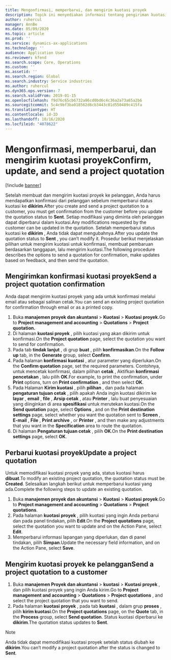 ```yaml
---
title: Mengonfirmasi, memperbarui, dan mengirim kuotasi proyek
description: Topik ini menyediakan informasi tentang pengiriman kuotasi ke pelanggan untuk konfirmasi, memodifikasi berdasarkan umpan balik, dan kemudian mengirim ulang kuotasi.
author: ruhercul
manager: AnnBe
ms.date: 05/09/2020
ms.topic: article
ms.prod: ''
ms.service: dynamics-ax-applications
ms.technology: ''
audience: Application User
ms.reviewer: kfend
ms.search.scope: Core, Operations
ms.custom: ''
ms.assetid: ''
ms.search.region: Global
ms.search.industry: Service industries
ms.author: ruhercul
ms.dyn365.ops.version: 7
ms.search.validFrom: 2019-01-15
ms.openlocfilehash: f9d76c65cb6732a96cd0bd6c4c36a2a73a65a2b6
ms.sourcegitcommit: 5c4c9bf3ba018562d6cb3443c01d550489c415fa
ms.translationtype: HT
ms.contentlocale: id-ID
ms.lasthandoff: 10/16/2020
ms.locfileid: "4078622"
---
```

# <a name="confirm-update-and-send-a-project-quotation"></a><span data-ttu-id="66239-103">Mengonfirmasi, memperbarui, dan mengirim kuotasi proyek</span><span class="sxs-lookup"><span data-stu-id="66239-103">Confirm, update, and send a project quotation</span></span>

[!include [banner](../includes/banner.md)]

<span data-ttu-id="66239-104">Setelah membuat dan mengirim kuotasi proyek ke pelanggan, Anda harus mendapatkan konfirmasi dari pelanggan sebelum memperbarui status kuotasi ke **dikirim**.</span><span class="sxs-lookup"><span data-stu-id="66239-104">After you create and send a project quotation to a customer, you must get confirmation from the customer before you update the quotation status to **Sent**.</span></span> <span data-ttu-id="66239-105">Setiap modifikasi yang diminta oleh pelanggan dapat diperbarui dalam kuotasi.</span><span class="sxs-lookup"><span data-stu-id="66239-105">Any modifications requested by the customer can be updated in the quotation.</span></span> <span data-ttu-id="66239-106">Setelah memperbarui status kuotasi ke **dikirim** , Anda tidak dapat mengubahnya.</span><span class="sxs-lookup"><span data-stu-id="66239-106">After you update the quotation status to **Sent** , you can’t modify it.</span></span> <span data-ttu-id="66239-107">Prosedur berikut menjelaskan pilihan untuk mengirim kuotasi untuk konfirmasi, membuat pembaruan berdasarkan tanggapan, lalu mengirim kuotasi.</span><span class="sxs-lookup"><span data-stu-id="66239-107">The following procedure describes the options to send a quotation for confirmation, make updates based on feedback, and then send the quotation.</span></span>

## <a name="send-a-project-quotation-confirmation"></a><span data-ttu-id="66239-108">Mengirimkan konfirmasi kuotasi proyek</span><span class="sxs-lookup"><span data-stu-id="66239-108">Send a project quotation confirmation</span></span>  

<span data-ttu-id="66239-109">Anda dapat mengirim kuotasi proyek yang ada untuk konfirmasi melalui email atau sebagai salinan cetak.</span><span class="sxs-lookup"><span data-stu-id="66239-109">You can send an existing project quotation for confirmation through email or as a printed copy.</span></span> 

1. <span data-ttu-id="66239-110">Buka **manajemen proyek dan akuntansi** > **Kuotasi** > **Kuotasi proyek.**</span><span class="sxs-lookup"><span data-stu-id="66239-110">Go to **Project management and accounting** > **Quotations** > **Project quotation.**</span></span> 
2. <span data-ttu-id="66239-111">Di halaman **kuotasi proyek** , pilih kuotasi yang akan dikirim untuk konfirmasi.</span><span class="sxs-lookup"><span data-stu-id="66239-111">On the **Project quotation** page, select the quotation you want to send for confirmation.</span></span> 
3. <span data-ttu-id="66239-112">Pada tab **tindak lanjut** , di grup **buat** , pilih **konfirmasikan**.</span><span class="sxs-lookup"><span data-stu-id="66239-112">On the **Follow up** tab, in the **Generate** group, select **Confirm**.</span></span> 
4. <span data-ttu-id="66239-113">Pada halaman **konfirmasi kuotasi** , atur parameter yang diperlukan.</span><span class="sxs-lookup"><span data-stu-id="66239-113">On the **Confirm quotation** page, set the required parameters.</span></span> <span data-ttu-id="66239-114">Contohnya, untuk mencetak konfirmasi, dalam pilihan **cetak** , Aktifkan **konfirmasi pencetakan** , lalu pilih **OK**.</span><span class="sxs-lookup"><span data-stu-id="66239-114">For example, to print the confirmation, under **Print** options, turn on **Print confirmation** , and then select **OK**.</span></span>
5. <span data-ttu-id="66239-115">Pada Halaman **Kirim kuotasi** , pilih **pilihan** , dan pada halaman **pengaturan tujuan cetak** , pilih apakah Anda ingin kuotasi dikirim ke **layar** , **email** , **file** , **Arsip cetak** , atau **Printer** , lalu buat penyesuaian yang diinginkan di area **spesifikasi** untuk merutekan kuotasi.</span><span class="sxs-lookup"><span data-stu-id="66239-115">On the **Send quotation** page, select **Options** , and on the **Print destination settings** page, select whether you want the quotation sent to **Screen** , **E-mail** , **File** , **Print archive** , or **Printer** , and then make any adjustments that you want in the **Specification** area to route the quotation.</span></span>
6. <span data-ttu-id="66239-116">Di halaman **Pengaturan tujuan cetak** , pilih **OK**.</span><span class="sxs-lookup"><span data-stu-id="66239-116">On the **Print destination settings** page, select **OK**.</span></span>  

## <a name="update-a-project-quotation"></a><span data-ttu-id="66239-117">Perbarui kuotasi proyek</span><span class="sxs-lookup"><span data-stu-id="66239-117">Update a project quotation</span></span>

<span data-ttu-id="66239-118">Untuk memodifikasi kuotasi proyek yang ada, status kuotasi harus **dibuat**.</span><span class="sxs-lookup"><span data-stu-id="66239-118">To modify an existing project quotation, the quotation status must be **Created**.</span></span> <span data-ttu-id="66239-119">Selesaikan langkah berikut untuk memperbarui kuotasi yang ada.</span><span class="sxs-lookup"><span data-stu-id="66239-119">Complete the following steps to update an existing quotation.</span></span> 

1. <span data-ttu-id="66239-120">Buka **manajemen proyek dan akuntansi** > **Kuotasi** > **Kuotasi proyek**.</span><span class="sxs-lookup"><span data-stu-id="66239-120">Go to **Project management and accounting** > **Quotations** > **Project quotations**.</span></span>
2. <span data-ttu-id="66239-121">Pada halaman **kuotasi proyek** , pilih kuotasi yang ingin Anda perbarui dan pada panel tindakan, pilih **Edit**.</span><span class="sxs-lookup"><span data-stu-id="66239-121">On the **Project quotations** page, select the quotation you want to update and on the Action Pane, select **Edit**.</span></span>
3. <span data-ttu-id="66239-122">Memperbarui informasi lapangan yang diperlukan, dan di panel tindakan, pilih **Simpan**.</span><span class="sxs-lookup"><span data-stu-id="66239-122">Update the necessary field information, and on the Action Pane, select **Save**.</span></span>  

## <a name="send-a-project-quotation-to-a-customer"></a><span data-ttu-id="66239-123">Mengirim kuotasi proyek ke pelanggan</span><span class="sxs-lookup"><span data-stu-id="66239-123">Send a project quotation to a customer</span></span> 

1. <span data-ttu-id="66239-124">Buka **manajemen Proyek dan akuntansi** > **kuotasi** > **Kuotasi proyek** , dan pilih kuotasi proyek yang ingin Anda kirim.</span><span class="sxs-lookup"><span data-stu-id="66239-124">Go to **Project management and accounting** > **Quotations** > **Project quotations** , and select the project quotation that you want to send.</span></span>
2. <span data-ttu-id="66239-125">Pada halaman **kuotasi proyek** , pada tab **kuotasi** , dalam grup **proses** , pilih **kirim kuotasi**.</span><span class="sxs-lookup"><span data-stu-id="66239-125">On the **Project quotations** page, on the **Quote** tab, in the **Process** group, select **Send quotation**.</span></span> <span data-ttu-id="66239-126">Status kuotasi diperbarui ke **dikirim**.</span><span class="sxs-lookup"><span data-stu-id="66239-126">The quotation status updates to **Sent**.</span></span>

> [!NOTE]
> <span data-ttu-id="66239-127">Anda tidak dapat memodifikasi kuotasi proyek setelah status diubah ke **dikirim**.</span><span class="sxs-lookup"><span data-stu-id="66239-127">You can’t modify a project quotation after the status is changed to **Sent**.</span></span>
